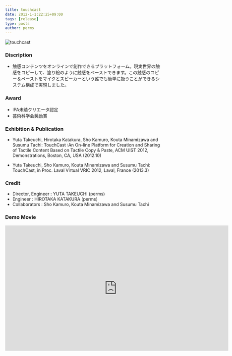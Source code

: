 ```yaml
---
title: touchcast
date: 2012-1-1:22:25+09:00
tags: [release]
type: posts
author: perms
---
```


![touchcast](/img/works/touchcast.png "touchcast")
### Discription
- 触感コンテンツをオンラインで創作できるプラットフォーム。現実世界の触感をコピーして、塗り絵のように触感をペーストできます。この触感のコピー＆ペーストをマイクとスピーカーという誰でも簡単に扱うことができるシステム構成で実現しました。

### Award
- IPA未踏クリエータ認定
- 芸術科学会奨励賞

### Exhibition & Publication
- Yuta Takeuchi, Hirotaka Katakura, Sho Kamuro, Kouta Minamizawa and Susumu Tachi: TouchCast :An On-line Platform for Creation and Sharing of Tactile Content Based on Tactile Copy & Paste, ACM UIST 2012, Demonstrations, Boston, CA, USA (2012.10)

- Yuta Takeuchi, Sho Kamuro, Kouta Minamizawa and Susumu Tachi: TouchCast, in Proc. Laval Virtual VRIC 2012, Laval, France (2013.3)

### Credit
- Director, Engineer : YUTA TAKEUCHI (perms)
- Engineer : HIROTAKA KATAKURA (perms)
- Collaborators : Sho Kamuro, Kouta Minamizawa and Susumu Tachi

### Demo Movie
<iframe width="720" height="405" src="https://www.youtube.com/embed/vHxOs3c7AM8" frameborder="0" gesture="media" allow="encrypted-media" allowfullscreen></iframe>

